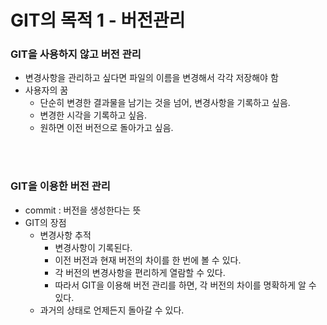 # GIT의 목적 1 - 버전관리

### GIT을 사용하지 않고 버전 관리

- 변경사항을 관리하고 싶다면 파일의 이름을 변경해서 각각 저장해야 함
- 사용자의 꿈
  - 단순히 변경한 결과물을 남기는 것을 넘어, 변경사항을 기록하고 싶음.
  - 변경한 시각을 기록하고 싶음.
  - 원하면 이전 버전으로 돌아가고 싶음.

<br>

<br>

### GIT을 이용한 버전 관리

- commit : 버전을 생성한다는 뜻
- GIT의 장점
  - 변경사항 추적
    - 변경사항이 기록된다.
    - 이전 버전과 현재 버전의 차이를 한 번에 볼 수 있다.
    - 각 버전의 변경사항을 편리하게 열람할 수 있다.
    - 따라서 GIT을 이용해 버전 관리를 하면, 각 버전의 차이를 명확하게 알 수 있다.
  - 과거의 상태로 언제든지 돌아갈 수 있다.


